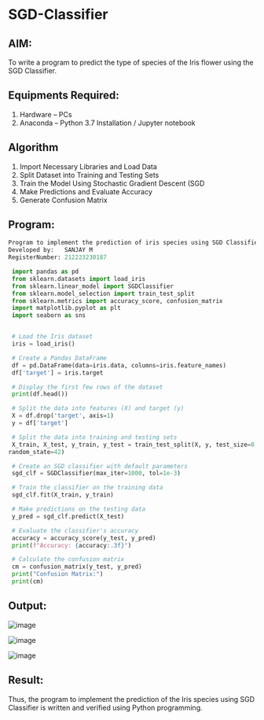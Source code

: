 # SGD-Classifier
## AIM:
To write a program to predict the type of species of the Iris flower using the SGD Classifier.

## Equipments Required:
1. Hardware – PCs
2. Anaconda – Python 3.7 Installation / Jupyter notebook

## Algorithm
1. Import Necessary Libraries and Load Data
2. Split Dataset into Training and Testing Sets
3. Train the Model Using Stochastic Gradient Descent (SGD
4. Make Predictions and Evaluate Accuracy
5. Generate Confusion Matrix

## Program:
```python
Program to implement the prediction of iris species using SGD Classifier.
Developed by:   SANJAY M
RegisterNumber: 212223230187 
```
```PYTHON
 import pandas as pd
 from sklearn.datasets import load_iris
 from sklearn.linear_model import SGDClassifier
 from sklearn.model_selection import train_test_split
 from sklearn.metrics import accuracy_score, confusion_matrix
 import matplotlib.pyplot as plt
 import seaborn as sns


 # Load the Iris dataset
 iris = load_iris()

 # Create a Pandas DataFrame
 df = pd.DataFrame(data=iris.data, columns=iris.feature_names)
 df['target'] = iris.target

 # Display the first few rows of the dataset
 print(df.head())

 # Split the data into features (X) and target (y)
 X = df.drop('target', axis=1)
 y = df['target']

 # Split the data into training and testing sets
 X_train, X_test, y_train, y_test = train_test_split(X, y, test_size=0.2, 
random_state=42)

 # Create an SGD classifier with default parameters
 sgd_clf = SGDClassifier(max_iter=1000, tol=1e-3)

 # Train the classifier on the training data
 sgd_clf.fit(X_train, y_train)

 # Make predictions on the testing data
 y_pred = sgd_clf.predict(X_test)

 # Evaluate the classifier's accuracy
 accuracy = accuracy_score(y_test, y_pred)
 print(f"Accuracy: {accuracy:.3f}")

 # Calculate the confusion matrix
 cm = confusion_matrix(y_test, y_pred)
 print("Confusion Matrix:")
 print(cm)

```
## Output:
![image](https://github.com/user-attachments/assets/a958c00b-3a2c-468b-b658-8a9751aa88a2)

![image](https://github.com/user-attachments/assets/eb5f2255-03c0-4668-9319-83236ca730ed)

![image](https://github.com/user-attachments/assets/3ea569a7-4fd2-4a2c-9dfc-6332f19150d1)



## Result:
Thus, the program to implement the prediction of the Iris species using SGD Classifier is written and verified using Python programming.
